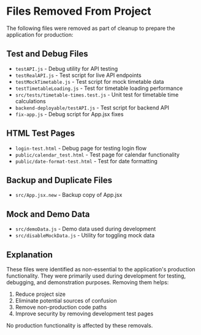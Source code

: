 # Files Removed From Project

The following files were removed as part of cleanup to prepare the application for production:

## Test and Debug Files
- `testAPI.js` - Debug utility for API testing
- `testRealAPI.js` - Test script for live API endpoints
- `testMockTimetable.js` - Test script for mock timetable data
- `testTimetableLoading.js` - Test for timetable loading performance
- `src/tests/timetable-times.test.js` - Unit test for timetable time calculations
- `backend-deployable/testAPI.js` - Test script for backend API
- `fix-app.js` - Debug script for App.jsx fixes

## HTML Test Pages
- `login-test.html` - Debug page for testing login flow
- `public/calendar_test.html` - Test page for calendar functionality
- `public/date-format-test.html` - Test for date formatting

## Backup and Duplicate Files
- `src/App.jsx.new` - Backup copy of App.jsx

## Mock and Demo Data
- `src/demoData.js` - Demo data used during development
- `src/disableMockData.js` - Utility for toggling mock data

## Explanation

These files were identified as non-essential to the application's production functionality. They were primarily used during development for testing, debugging, and demonstration purposes. Removing them helps:

1. Reduce project size
2. Eliminate potential sources of confusion
3. Remove non-production code paths
4. Improve security by removing development test pages

No production functionality is affected by these removals.